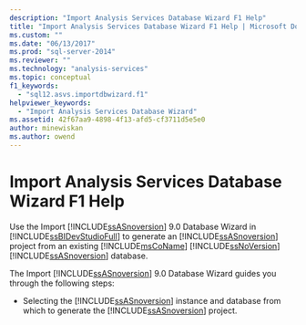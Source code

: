 ```yaml
---
description: "Import Analysis Services Database Wizard F1 Help"
title: "Import Analysis Services Database Wizard F1 Help | Microsoft Docs"
ms.custom: ""
ms.date: "06/13/2017"
ms.prod: "sql-server-2014"
ms.reviewer: ""
ms.technology: "analysis-services"
ms.topic: conceptual
f1_keywords: 
  - "sql12.asvs.importdbwizard.f1"
helpviewer_keywords: 
  - "Import Analysis Services Database Wizard"
ms.assetid: 42f67aa9-4898-4f13-afd5-cf3711d5e5e0
author: minewiskan
ms.author: owend
---
```

# Import Analysis Services Database Wizard F1 Help
  Use the Import [!INCLUDE[ssASnoversion](../includes/ssasnoversion-md.md)] 9.0 Database Wizard in [!INCLUDE[ssBIDevStudioFull](../includes/ssbidevstudiofull-md.md)] to generate an [!INCLUDE[ssASnoversion](../includes/ssasnoversion-md.md)] project from an existing [!INCLUDE[msCoName](../includes/msconame-md.md)] [!INCLUDE[ssNoVersion](../includes/ssnoversion-md.md)] [!INCLUDE[ssASnoversion](../includes/ssasnoversion-md.md)] database.  
  
 The Import [!INCLUDE[ssASnoversion](../includes/ssasnoversion-md.md)] 9.0 Database Wizard guides you through the following steps:  
  
-   Selecting the [!INCLUDE[ssASnoversion](../includes/ssasnoversion-md.md)] instance and database from which to generate the [!INCLUDE[ssASnoversion](../includes/ssasnoversion-md.md)] project.  
  
  
